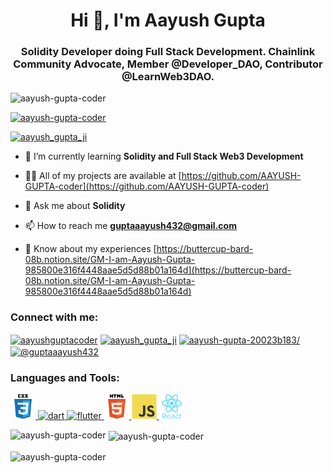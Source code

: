 <h1 align="center">Hi 👋, I'm Aayush Gupta</h1>
<h3 align="center">Solidity Developer doing Full Stack Development. Chainlink Community Advocate, Member @Developer_DAO, Contributor @LearnWeb3DAO.</h3>

<p align="left"> <img src="https://komarev.com/ghpvc/?username=aayush-gupta-coder&label=Profile%20views&color=0e75b6&style=flat" alt="aayush-gupta-coder" /> </p>

<p align="left"> <a href="https://github.com/ryo-ma/github-profile-trophy"><img src="https://github-profile-trophy.vercel.app/?username=aayush-gupta-coder" alt="aayush-gupta-coder" /></a> </p>

<p align="left"> <a href="https://twitter.com/aayush_gupta_ji" target="blank"><img src="https://img.shields.io/twitter/follow/aayush_gupta_ji?logo=twitter&style=for-the-badge" alt="aayush_gupta_ji" /></a> </p>

- 🌱 I’m currently learning **Solidity and Full Stack Web3 Development**

- 👨‍💻 All of my projects are available at [https://github.com/AAYUSH-GUPTA-coder](https://github.com/AAYUSH-GUPTA-coder)

- 💬 Ask me about **Solidity**

- 📫 How to reach me **guptaaayush432@gmail.com**

- 📄 Know about my experiences [https://buttercup-bard-08b.notion.site/GM-I-am-Aayush-Gupta-985800e316f4448aae5d5d88b01a164d](https://buttercup-bard-08b.notion.site/GM-I-am-Aayush-Gupta-985800e316f4448aae5d5d88b01a164d)

<h3 align="left">Connect with me:</h3>
<p align="left">
<a href="https://dev.to/aayushguptacoder" target="blank"><img align="center" src="https://raw.githubusercontent.com/rahuldkjain/github-profile-readme-generator/master/src/images/icons/Social/devto.svg" alt="aayushguptacoder" height="30" width="40" /></a>
<a href="https://twitter.com/aayush_gupta_ji" target="blank"><img align="center" src="https://raw.githubusercontent.com/rahuldkjain/github-profile-readme-generator/master/src/images/icons/Social/twitter.svg" alt="aayush_gupta_ji" height="30" width="40" /></a>
<a href="https://linkedin.com/in/aayush-gupta-20023b183/" target="blank"><img align="center" src="https://raw.githubusercontent.com/rahuldkjain/github-profile-readme-generator/master/src/images/icons/Social/linked-in-alt.svg" alt="aayush-gupta-20023b183/" height="30" width="40" /></a>
<a href="https://medium.com/@guptaaayush432" target="blank"><img align="center" src="https://raw.githubusercontent.com/rahuldkjain/github-profile-readme-generator/master/src/images/icons/Social/medium.svg" alt="@guptaaayush432" height="30" width="40" /></a>
</p>

<h3 align="left">Languages and Tools:</h3>
<p align="left"> <a href="https://www.w3schools.com/css/" target="_blank" rel="noreferrer"> <img src="https://raw.githubusercontent.com/devicons/devicon/master/icons/css3/css3-original-wordmark.svg" alt="css3" width="40" height="40"/> </a> <a href="https://dart.dev" target="_blank" rel="noreferrer"> <img src="https://www.vectorlogo.zone/logos/dartlang/dartlang-icon.svg" alt="dart" width="40" height="40"/> </a> <a href="https://flutter.dev" target="_blank" rel="noreferrer"> <img src="https://www.vectorlogo.zone/logos/flutterio/flutterio-icon.svg" alt="flutter" width="40" height="40"/> </a> <a href="https://www.w3.org/html/" target="_blank" rel="noreferrer"> <img src="https://raw.githubusercontent.com/devicons/devicon/master/icons/html5/html5-original-wordmark.svg" alt="html5" width="40" height="40"/> </a> <a href="https://developer.mozilla.org/en-US/docs/Web/JavaScript" target="_blank" rel="noreferrer"> <img src="https://raw.githubusercontent.com/devicons/devicon/master/icons/javascript/javascript-original.svg" alt="javascript" width="40" height="40"/> </a> <a href="https://reactjs.org/" target="_blank" rel="noreferrer"> <img src="https://raw.githubusercontent.com/devicons/devicon/master/icons/react/react-original-wordmark.svg" alt="react" width="40" height="40"/> </a> </p>

<p><img align="left" src="https://github-readme-stats.vercel.app/api/top-langs?username=aayush-gupta-coder&show_icons=true&locale=en&layout=compact" alt="aayush-gupta-coder" /></p>

<p>&nbsp;<img align="center" src="https://github-readme-stats.vercel.app/api?username=aayush-gupta-coder&show_icons=true&locale=en" alt="aayush-gupta-coder" /></p>

<p><img align="center" src="https://github-readme-streak-stats.herokuapp.com/?user=aayush-gupta-coder&" alt="aayush-gupta-coder" /></p>


<!---
AAYUSH-GUPTA-coder/AAYUSH-GUPTA-coder is a ✨ special ✨ repository because its `README.md` (this file) appears on your GitHub profile.
You can click the Preview link to take a look at your changes.
--->
